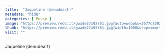 ```yaml
---
title:  "Jaqueline (denudeart)"
metadate: "hide"
categories: [ Pussy ]
image: "https://preview.redd.it/gwade27x92r51.jpg?auto=webp&s=3677c8392263094517c37e4190138de7f25f80ad"
thumb: "https://preview.redd.it/gwade27x92r51.jpg?width=1080&crop=smart&auto=webp&s=b5119ddbc9e002a8d152a68049efe6bb931c5750"
visit: ""
---
```

Jaqueline (denudeart)
